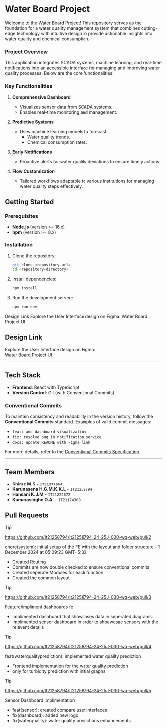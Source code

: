 # Water Board Project

Welcome to the Water Board Project! This repository serves as the foundation for a water quality management system that combines cutting-edge technology with intuitive design to provide actionable insights into water quality and chemical consumption.

### Project Overview

This application integrates SCADA systems, machine learning, and real-time notifications into an accessible interface for managing and improving water quality processes. Below are the core functionalities:

### Key Functionalities

1. **Comprehensive Dashboard**

   - Visualizes sensor data from SCADA systems.
   - Enables real-time monitoring and management.

2. **Predictive Systems**

   - Uses machine learning models to forecast:
     - Water quality trends.
     - Chemical consumption rates.

3. **Early Notifications**

   - Proactive alerts for water quality deviations to ensure timely actions.

4. **Flow Customization**
   - Tailored workflows adaptable to various institutions for managing water quality steps effectively.

## Getting Started

### Prerequisites

- **Node.js** (version >= 16.x)
- **npm** (version >= 8.x)

### Installation

1. Clone the repository:

   ```bash
   git clone <repository-url>
   cd <repository-directory>

   ```

1. Install dependencies::

   ```bash
   npm install

   ```

1. Run the development server::
   ```bash
   npm run dev
   ```

Design Link
Explore the User Interface design on Figma:
Water Board Project UI

## Design Link

Explore the User Interface design on Figma:  
[Water Board Project UI](https://www.figma.com/design/1kMe9fuMOuRwmwVANtmvWv/Water-Board-Project?node-id=0-1&node-type=canvas&t=DWRKdrSyulOIF21X-0)

---

## Tech Stack

- **Frontend**: React with TypeScript
- **Version Control**: Git (with Conventional Commits)

### Conventional Commits

To maintain consistency and readability in the version history, follow the **Conventional Commits** standard. Examples of valid commit messages:

- `feat: add dashboard visualization`
- `fix: resolve bug in notification service`
- `docs: update README with Figma link`

For more details, refer to the [Conventional Commits Specification](https://www.conventionalcommits.org/en/v1.0.0/).

---

## Team Members

- **Shiraz M.S** - `IT21277054`
- **Karunasena H.G.M.K.K.L** - `IT21258794`
- **Hansani K.J.M** - `IT21222672`
- **Kumarasinghe O.A.** - `IT21174308`

## Pull Requests

> [!TIP]
> https://github.com/It21258794/It21258794-24-25J-030-wq-web/pull/2
>
> chore(system): initial setup of the FE with the layout and folder structure - 1 December 2024 at 05:09:23 GMT+5:30
>
> - Created Routing
> - Commits are now double checked to ensure conventional commits
> - Created seperate Modules for each function
> - Created the common layout

> [!TIP]
>https://github.com/It21258794/It21258794-24-25J-030-wq-web/pull/3
> 
> Feature/impliment dashboards fe
> 
>- Implimented dashboard that showcases data in seperated diagrams.
>- Implimented sensor dashboard in order to shoawcsae sensors with the relevent details

> [!TIP]
>https://github.com/It21258794/It21258794-24-25J-030-wq-web/pull/4
> 
> feat(waterqualityprediction): implemented water quality prediction
> 
>- Frontend implementation for the water quality prediction 
>- only for turbidity prediction with initial graphs

> [!TIP]
>https://github.com/It21258794/It21258794-24-25J-030-wq-web/pull/5
> 
> Sensor Dashboard implimentation
> 
>- feat(sensor): created compare user interfaces
>- fix(dashboard): added new logo
>- fix(waterquality): water quality predictions enhancements
